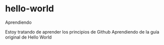 # hello-world
Aprendiendo

Estoy tratando de aprender los principios de Github
Aprendiendo de la guía original de Hello World
